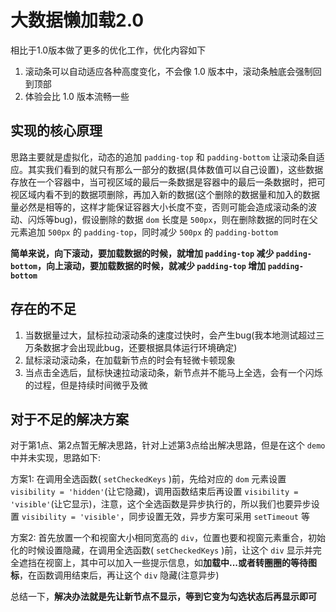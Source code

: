 # 大数据懒加载2.0

相比于1.0版本做了更多的优化工作，优化内容如下

1. 滚动条可以自动适应各种高度变化，不会像 1.0 版本中，滚动条触底会强制回到顶部  
2. 体验会比 1.0 版本流畅一些  

## 实现的核心原理

思路主要就是虚拟化，动态的追加 `padding-top` 和 `padding-bottom` 让滚动条自适应。其实我们看到的就只有那么一部分的数据(具体数值可以自己设置)，这些数据存放在一个容器中，当可视区域的最后一条数据是容器中的最后一条数据时，把可视区域内看不到的数据项删除，再加入新的数据(这个删除的数据量和加入的数据量必然是相等的，这样才能保证容器大小长度不变，否则可能会造成滚动条的波动、闪烁等bug)，假设删除的数据 `dom` 长度是 `500px`，则在删除数据的同时在父元素追加 `500px` 的 `padding-top`，同时减少 `500px` 的 `padding-bottom`  

**简单来说，向下滚动，要加载数据的时候，就增加 `padding-top` 减少 `padding-bottom`，向上滚动，要加载数据的时候，就减少 `padding-top` 增加 `padding-bottom`**  

## 存在的不足

1. 当数据量过大，鼠标拉动滚动条的速度过快时，会产生bug(我本地测试超过三万条数据才会出现此bug，还要根据具体运行环境确定)
2. 鼠标滚动滚动条，在加载新节点的时会有轻微卡顿现象  
3. 当点击全选后，鼠标快速拉动滚动条，新节点并不能马上全选，会有一个闪烁的过程，但是持续时间微乎及微

## 对于不足的解决方案

对于第1点、第2点暂无解决思路，针对上述第3点给出解决思路，但是在这个 `demo` 中并未实现，思路如下:  

方案1: 在调用全选函数( `setCheckedKeys` )前，先给对应的 `dom` 元素设置 `visibility = 'hidden'`(让它隐藏)，调用函数结束后再设置 `visibility = 'visible'`(让它显示)，注意，这个全选函数是异步执行的，所以我们也要异步设置 `visibility = 'visible'`，同步设置无效，异步方案可采用 `setTimeout` 等  

方案2: 首先放置一个和视窗大小相同宽高的 `div`，位置也要和视窗元素重合，初始化的时候设置隐藏，在调用全选函数( `setCheckedKeys` )前，让这个 `div` 显示并完全遮挡在视窗上，其中可以加入一些提示信息，如**加载中...**或者**转圈圈的等待图标**，在函数调用结束后，再让这个 `div` 隐藏(注意异步)  

总结一下，**解决办法就是先让新节点不显示，等到它变为勾选状态后再显示即可**  

